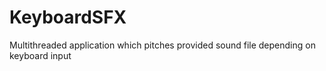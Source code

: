 # KeyboardSFX

Multithreaded application which pitches provided sound file depending on keyboard input
